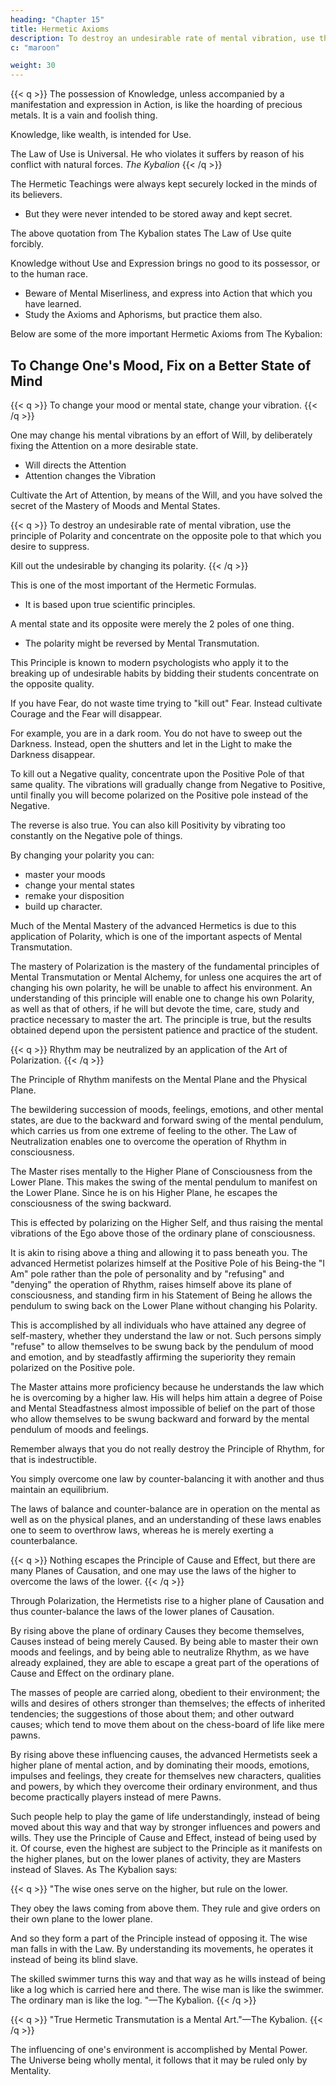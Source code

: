```yaml
---
heading: "Chapter 15"
title: Hermetic Axioms
description: To destroy an undesirable rate of mental vibration, use the principle of Polarity and concentrate on the opposite pole to that which you desire to suppress.
c: "maroon"

weight: 30
---
```



{{< q >}}
The possession of Knowledge, unless accompanied by a manifestation and expression in Action, is like the hoarding of precious metals. It is a vain and foolish thing. 

Knowledge, like wealth, is intended for Use. 

The Law of Use is Universal. He who violates it suffers by reason of his conflict with natural forces.
<cite>The Kybalion</cite>
{{< /q >}}


The Hermetic Teachings were always kept securely locked in the minds of its believers.
- But they were never intended to be stored away and kept secret.

<!--  is dwelt upon in the Teachings, as you may see by reference to  -->

The above quotation from The Kybalion states The Law of Use quite forcibly.

Knowledge without Use and Expression <!-- is a vain thing, --> brings no good to its possessor, or to the human race. 
- Beware of Mental Miserliness, and express into Action that which you have learned. 
- Study the Axioms and Aphorisms, but practice them also.

Below are some of the more important Hermetic Axioms from The Kybalion:<!-- , with a few comments added to each. Make these your own, and practice and use them, for they are not really your own until you have Used them. -->


## To Change One's Mood, Fix on a Better State of Mind

{{< q >}}
To change your mood or mental state, change your vibration.
{{< /q >}}


One may change his mental vibrations by an effort of Will, by deliberately fixing the Attention on a more desirable state. 
- Will directs the Attention
- Attention changes the Vibration

Cultivate the Art of Attention, by means of the Will, and you have solved the secret of the Mastery of Moods and Mental States.


{{< q >}}
To destroy an undesirable rate of mental vibration, use the principle of Polarity and concentrate on the opposite pole to that which you desire to suppress.

Kill out the undesirable by changing its polarity.
{{< /q >}}


This is one of the most important of the Hermetic Formulas. 
- It is based upon true scientific principles. 

A mental state and its opposite were merely the 2 poles of one thing.  
- The polarity might be reversed by Mental Transmutation. 

This Principle is known to modern psychologists who apply it to the breaking up of undesirable habits by bidding their students concentrate on the opposite quality. 

If you have Fear, do not waste time trying to "kill out" Fear. Instead cultivate Courage and the Fear will disappear.

For example, you are in a dark room. You do not have to sweep out the Darkness. Instead, open the shutters and let in the Light to make the Darkness disappear. 

To kill out a Negative quality, concentrate upon the Positive Pole of that same quality. The  vibrations will gradually change from Negative to Positive, until finally you will become polarized on the Positive pole instead of the Negative. 

The reverse is also true. You can also kill Positivity by <!-- , as many have found out to their sorrow, when they have allowed themselves to --> vibrating too constantly on the Negative pole of things.

By changing your polarity you can:
- master your moods
- change your mental states
- remake your disposition
- build up character. 

Much of the Mental Mastery of the advanced Hermetics is due to this application of Polarity, which is one of the important aspects of Mental Transmutation. 

<!-- Remember the Hermetic Axiom (quoted previously), which says:

"Mind (as well as metals and elements) may be transmuted from state to state; degree to degree, condition to condition; pole to pole; vibration to vibration."—The Kybalion. -->

The mastery of Polarization is the mastery of the fundamental principles of Mental Transmutation or Mental Alchemy, for unless one acquires the art of changing his own polarity, he will be unable to affect his environment. An understanding of this principle will enable one to change his own Polarity, as well as that of others, if he will but devote the time, care, study and practice necessary to master the art. The principle is true, but the results obtained depend upon the persistent patience and practice of the student.

{{< q >}}
Rhythm may be neutralized by an application of the Art of Polarization.
{{< /q >}}


The Principle of Rhythm manifests on the Mental Plane and the Physical Plane. 

The bewildering succession of moods, feelings, emotions, and other mental states, are due to the backward and forward swing of the mental pendulum, which carries us from one extreme of feeling to the other. The Law of Neutralization enables one to overcome the operation of Rhythm in consciousness. 


The Master rises mentally to the Higher Plane of Consciousness from the Lower Plane. This makes the swing of the mental pendulum to manifest on the Lower Plane. Since he is on his Higher Plane, he escapes the consciousness of the swing backward. 

This is effected by polarizing on the Higher Self, and thus raising the mental vibrations of the Ego above those of the ordinary plane of consciousness. 

It is akin to rising above a thing and allowing it to pass beneath you. The advanced Hermetist polarizes himself at the Positive Pole of his Being-the "I Am" pole rather than the pole of personality and by "refusing" and "denying" the operation of Rhythm, raises himself above its plane of consciousness, and standing firm in his Statement of Being he allows the pendulum to swing back on the Lower Plane without changing his Polarity. 

This is accomplished by all individuals who have attained any degree of self-mastery, whether they understand the law or not. Such persons simply "refuse" to allow themselves to be swung back by the pendulum of mood and emotion, and by steadfastly affirming the superiority they remain polarized on the Positive pole.

The Master attains more proficiency because he understands the law which he is overcoming by a higher law. His will helps him attain a degree of Poise and Mental Steadfastness almost impossible of belief on the part of those who allow themselves to be swung backward and forward by the mental pendulum of moods and feelings.

Remember always that you do not really destroy the Principle of Rhythm, for that is indestructible.

You simply overcome one law by counter-balancing it with another and thus maintain an equilibrium. 

The laws of balance and counter-balance are in operation on the mental as well as on the physical planes, and an understanding of these laws enables one to seem to overthrow laws, whereas he is merely exerting a counterbalance.

{{< q >}}
Nothing escapes the Principle of Cause and Effect, but there are many Planes of Causation, and one may use the laws of the higher to overcome the laws of the lower.
{{< /q >}}


Through Polarization, the Hermetists rise to a higher plane of Causation and thus counter-balance the laws of the lower planes of Causation. 

By rising above the plane of ordinary Causes they become themselves, Causes instead of being merely Caused. By being able to master their own moods and feelings, and by being able to neutralize Rhythm, as we have already explained, they are able to escape a great part of the operations of Cause and Effect on the ordinary plane. 

The masses of people are carried along, obedient to their environment; the wills and desires of others stronger than themselves; the effects of inherited tendencies; the suggestions of those about them; and other outward causes; which tend to move them about on the chess-board of life like mere pawns. 

By rising above these influencing causes, the advanced Hermetists seek a higher plane of mental action, and by dominating their moods, emotions, impulses and feelings, they create for themselves new characters, qualities and powers, by which they overcome their ordinary environment, and thus become practically players instead of mere Pawns. 

Such people help to play the game of life understandingly, instead of being moved about this way and that way by stronger influences and powers and wills. They use the Principle of Cause and Effect, instead of being used by it. Of course, even the highest are subject to the Principle as it manifests on the higher planes, but on the lower planes of activity, they are Masters instead of Slaves. As The Kybalion says:


{{< q >}}
"The wise ones serve on the higher, but rule on the lower. 

They obey the laws coming from above them. They rule and give orders on their own plane to the lower plane.

And so they form a part of the Principle instead of opposing it. The wise man falls in with the Law. By understanding its movements, he operates it instead of being its blind slave. 

The skilled swimmer turns this way and that way as he wills instead of being like a log which is carried here and there. The wise man is like the swimmer. The ordinary man is like the log. <!-- ; wise man and fool, are subject to Law. He who understands this is well on the road to Mastery. -->"—The Kybalion.
{{< /q >}}


<!-- In conclusion let us again call your attention to the Hermetic Axiom: -->

{{< q >}}
"True Hermetic Transmutation is a Mental Art."—The Kybalion.
{{< /q >}}


<!-- In the above axiom, the Hermetists teach that the great work of -->

The influencing of one's environment is accomplished by Mental Power. The Universe being wholly mental, it follows that it may be ruled only by Mentality. 

<!-- And in this truth is to be found an explanation of all the phenomena and manifestations of the various mental powers which are attracting so much attention and study in these earlier years of the Twentieth Century.  -->

<!-- Back of and under the teachings of the various cults and schools, remains ever constant the Principle of the Mental Substance of the Universe. If the Universe be Mental in its substantial nature, then it follows that Mental Transmutation must change the conditions and phenomena of the Universe. If the Universe is Mental, then Mind must be the highest power affecting its phenomena. If this be understood then all the so-called "miracles" and "wonder-workings" are seen plainly for what they are. -->

<!-- "THE ALL is MIND; The Universe is Mental."—The Kybalion.
 -->
